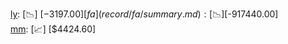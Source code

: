 [ly](record/ly/summary.md): [📉] [$-3197.00]  
[fa](record/fa/summary.md): [📉] [$-917440.00]  
[mm](record/mm/summary.md): [📈] [$4424.60]  
